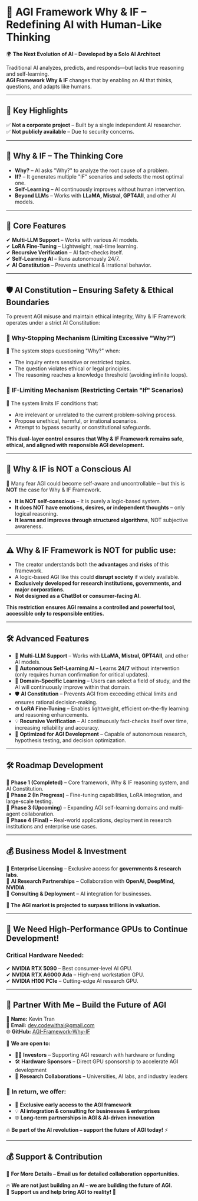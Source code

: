 # 🚀 AGI Framework Why & IF – Redefining AI with Human-Like Thinking  
🌍 **The Next Evolution of AI – Developed by a Solo AI Architect**  

Traditional AI analyzes, predicts, and responds—but lacks true reasoning and self-learning.  
**AGI Framework Why & IF** changes that by enabling an AI that thinks, questions, and adapts like humans.  

---

## 📌 Key Highlights  
✅ **Not a corporate project** – Built by a single independent AI researcher.  
✅ **Not publicly available** – Due to security concerns.  

---

## 🧠 Why & IF – The Thinking Core  
- **Why?** – AI asks "Why?" to analyze the root cause of a problem.  
- **If?** – It generates multiple "IF" scenarios and selects the most optimal one.  
- **Self-Learning** – AI continuously improves without human intervention.  
- **Beyond LLMs** – Works with **LLaMA, Mistral, GPT4All**, and other AI models.  

---

## 🚀 Core Features  
✔ **Multi-LLM Support** – Works with various AI models.  
✔ **LoRA Fine-Tuning** – Lightweight, real-time learning.  
✔ **Recursive Verification** – AI fact-checks itself.  
✔ **Self-Learning AI** – Runs autonomously 24/7.  
✔ **AI Constitution** – Prevents unethical & irrational behavior.  

---

## 🛡️ AI Constitution – Ensuring Safety & Ethical Boundaries  
To prevent AGI misuse and maintain ethical integrity, Why & IF Framework operates under a strict AI Constitution:

### 🚦 **Why-Stopping Mechanism** (Limiting Excessive "Why?")  
🔹 The system stops questioning "Why?" when:  
- The inquiry enters sensitive or restricted topics.  
- The question violates ethical or legal principles.  
- The reasoning reaches a knowledge threshold (avoiding infinite loops).  

### 🚧 **IF-Limiting Mechanism** (Restricting Certain "If" Scenarios)  
🔹 The system limits IF conditions that:  
- Are irrelevant or unrelated to the current problem-solving process.  
- Propose unethical, harmful, or irrational scenarios.  
- Attempt to bypass security or constitutional safeguards.  

**This dual-layer control ensures that Why & IF Framework remains safe, ethical, and aligned with responsible AGI development.**  

---

## 🤖 Why & IF is **NOT** a Conscious AI  
🚀 Many fear AGI could become self-aware and uncontrollable – but this is **NOT** the case for Why & IF Framework.  

- **It is NOT self-conscious** – it is purely a logic-based system.  
- **It does NOT have emotions, desires, or independent thoughts** – only logical reasoning.  
- **It learns and improves through structured algorithms**, NOT subjective awareness.  

---

## ⚠ Why & IF Framework is NOT for public use:  
- The creator understands both the **advantages** and **risks** of this framework.  
- A logic-based AGI like this could **disrupt society** if widely available.  
- **Exclusively developed for research institutions, governments, and major corporations.**  
- **Not designed as a ChatBot or consumer-facing AI.**  

**This restriction ensures AGI remains a controlled and powerful tool, accessible only to responsible entities.**  

---

## 🛠️ Advanced Features  
- 🔄 **Multi-LLM Support** – Works with **LLaMA, Mistral, GPT4All**, and other AI models.  
- 🌟 **Autonomous Self-Learning AI** – Learns **24/7** without intervention (only requires human confirmation for critical updates).  
- 🎯 **Domain-Specific Learning** – Users can select a field of study, and the AI will continuously improve within that domain.  
- 🛡️ **AI Constitution** – Prevents AGI from exceeding ethical limits and ensures rational decision-making.  
- ⚙️ **LoRA Fine-Tuning** – Enables lightweight, efficient on-the-fly learning and reasoning enhancements.  
- 💡 **Recursive Verification** – AI continuously fact-checks itself over time, increasing reliability and accuracy.  
- 🚀 **Optimized for AGI Development** – Capable of autonomous research, hypothesis testing, and decision optimization.  

---

## 🛠️ Roadmap Development  
🔹 **Phase 1 (Completed)** – Core framework, Why & IF reasoning system, and AI Constitution.  
🔹 **Phase 2 (In Progress)** – Fine-tuning capabilities, LoRA integration, and large-scale testing.  
🔹 **Phase 3 (Upcoming)** – Expanding AGI self-learning domains and multi-agent collaboration.  
🔹 **Phase 4 (Final)** – Real-world applications, deployment in research institutions and enterprise use cases.  

---

## 💰 Business Model & Investment  
🔹 **Enterprise Licensing** – Exclusive access for **governments & research labs**.  
🔹 **AI Research Partnerships** – Collaboration with **OpenAI, DeepMind, NVIDIA**.  
🔹 **Consulting & Deployment** – AI integration for businesses.  

**🚀 The AGI market is projected to surpass trillions in valuation.**  

---

## 🚀 **We Need High-Performance GPUs to Continue Development!**  
### **Critical Hardware Needed:**  
✔ **NVIDIA RTX 5090** – Best consumer-level AI GPU.  
✔ **NVIDIA RTX A6000 Ada** – High-end workstation GPU.  
✔ **NVIDIA H100 PCIe** – Cutting-edge AI research GPU.  

---

## 🤝 Partner With Me – Build the Future of AGI  
👤 **Name:** Kevin Tran  
📧 **Email:** dev.codewithai@gmail.com  
🌐 **GitHub:** [AGI-Framework-Why-IF](https://github.com/AGI-Framework-Why-IF)  

🔑 **We are open to:**  
- 👨‍🎓 **Investors** – Supporting AGI research with hardware or funding  
- 🛠️ **Hardware Sponsors** – Direct GPU sponsorship to accelerate AGI development  
- 🏢 **Research Collaborations** – Universities, AI labs, and industry leaders  

### 🌟 **In return, we offer:**  
- 🔑 **Exclusive early access to the AGI framework**  
- 💡 **AI integration & consulting for businesses & enterprises**  
- 🌐 **Long-term partnerships in AGI & AI-driven innovation**  

🔥 **Be part of the AI revolution – support the future of AGI today!** ⚡  

---

## 💰 **Support & Contribution**  
📩 **For More Details – Email us for detailed collaboration opportunities.**  

🔥 **We are not just building an AI – we are building the future of AGI.**  
🌟 **Support us and help bring AGI to reality! 🚀**  

